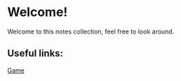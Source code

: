 # Welcome!
Welcome to this notes collection, feel free to look around.

## Useful links:
[Game](?c=game/README.md)